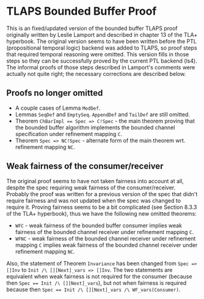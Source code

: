 # TLAPS Bounded Buffer Proof

This is an fixed/updated version of the bounded buffer TLAPS proof originally written by Leslie Lamport and described in chapter 13 of the TLA+ hyperbook. The original version seems to have been written before the PTL (propositional temporal logic) backend was added to TLAPS, so proof steps that required temporal reasoning were omitted. This version fills in those steps so they can be successfully proved by the current PTL backend (ls4). The informal proofs of those steps described in Lamport's comments were actually not quite right; the necessary corrections are described below. 

## Proofs no longer omitted

- A couple cases of Lemma `ModDef`.
- Lemmas `SeqDef` and `EmptySeq`. `AppendDef` and `TailDef` are still omitted.
- Theorem `ChBarImpl == Spec => C!Spec` - the main theorem proving that the bounded buffer algorithm implements the bounded channel specification under refinement mapping `C`.
- Theorem `Spec => NC!Spec` - alternate form of the main theorem wrt. refinement mapping `NC`.

## Weak fairness of the consumer/receiver

The original proof seems to have not taken fairness into account at all, despite the spec requiring weak fairness of the consumer/receiver. Probably the proof was written for a previous version of the spec that didn't require fairness and was not updated when the spec was changed to require it. Proving fairness seems to be a bit complicated (see Section 8.3.3 of the TLA+ hyperbook), thus we have the following new omitted theorems:

- `WFC` - weak fairness of the bounded buffer consumer implies weak fairness of the bounded channel receiver under refinement mapping `C`.
- `WFNC` - weak fairness of the bounded channel receiver under refinement mapping `C` implies weak fairness of the bounded channel receiver under refinement mapping `NC`.

Also, the statement of Theorem `Invariance` has been changed from `Spec => []Inv` to `Init /\ [][Next]_vars => []Inv`. The two statements are equivalent when weak fairness is not required for the consumer (because then `Spec == Init /\ [][Next]_vars`), but not when fairness is required because then `Spec == Init /\ [][Next]_vars /\ WF_vars(Consumer)`.
